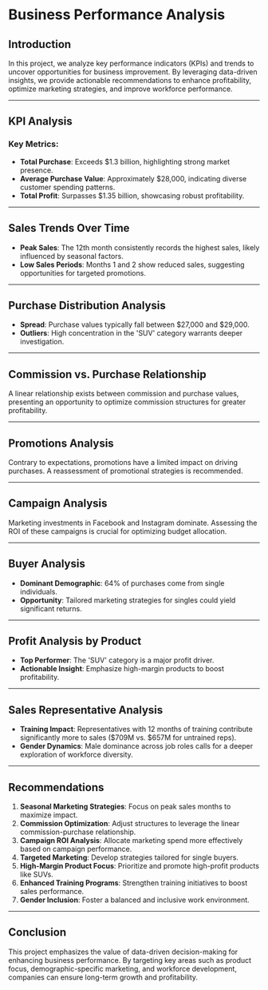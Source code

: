

# Business Performance Analysis  

## Introduction  
In this project, we analyze key performance indicators (KPIs) and trends to uncover opportunities for business improvement. By leveraging data-driven insights, we provide actionable recommendations to enhance profitability, optimize marketing strategies, and improve workforce performance.

---

## KPI Analysis  
### Key Metrics:  
- **Total Purchase**: Exceeds $1.3 billion, highlighting strong market presence.  
- **Average Purchase Value**: Approximately $28,000, indicating diverse customer spending patterns.  
- **Total Profit**: Surpasses $1.35 billion, showcasing robust profitability.  

---

## Sales Trends Over Time  
- **Peak Sales**: The 12th month consistently records the highest sales, likely influenced by seasonal factors.  
- **Low Sales Periods**: Months 1 and 2 show reduced sales, suggesting opportunities for targeted promotions.  

---

## Purchase Distribution Analysis  
- **Spread**: Purchase values typically fall between $27,000 and $29,000.  
- **Outliers**: High concentration in the 'SUV' category warrants deeper investigation.  

---

## Commission vs. Purchase Relationship  
A linear relationship exists between commission and purchase values, presenting an opportunity to optimize commission structures for greater profitability.

---

## Promotions Analysis  
Contrary to expectations, promotions have a limited impact on driving purchases. A reassessment of promotional strategies is recommended.

---

## Campaign Analysis  
Marketing investments in Facebook and Instagram dominate. Assessing the ROI of these campaigns is crucial for optimizing budget allocation.

---

## Buyer Analysis  
- **Dominant Demographic**: 64% of purchases come from single individuals.  
- **Opportunity**: Tailored marketing strategies for singles could yield significant returns.  

---

## Profit Analysis by Product  
- **Top Performer**: The 'SUV' category is a major profit driver.  
- **Actionable Insight**: Emphasize high-margin products to boost profitability.  

---

## Sales Representative Analysis  
- **Training Impact**: Representatives with 12 months of training contribute significantly more to sales ($709M vs. $657M for untrained reps).  
- **Gender Dynamics**: Male dominance across job roles calls for a deeper exploration of workforce diversity.  

---

## Recommendations  
1. **Seasonal Marketing Strategies**: Focus on peak sales months to maximize impact.  
2. **Commission Optimization**: Adjust structures to leverage the linear commission-purchase relationship.  
3. **Campaign ROI Analysis**: Allocate marketing spend more effectively based on campaign performance.  
4. **Targeted Marketing**: Develop strategies tailored for single buyers.  
5. **High-Margin Product Focus**: Prioritize and promote high-profit products like SUVs.  
6. **Enhanced Training Programs**: Strengthen training initiatives to boost sales performance.  
7. **Gender Inclusion**: Foster a balanced and inclusive work environment.  

---

## Conclusion  
This project emphasizes the value of data-driven decision-making for enhancing business performance. By targeting key areas such as product focus, demographic-specific marketing, and workforce development, companies can ensure long-term growth and profitability.
